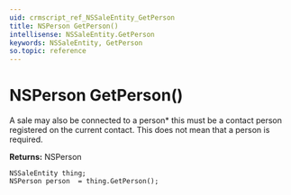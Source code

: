 ```yaml
---
uid: crmscript_ref_NSSaleEntity_GetPerson
title: NSPerson GetPerson()
intellisense: NSSaleEntity.GetPerson
keywords: NSSaleEntity, GetPerson
so.topic: reference
---
```


# NSPerson GetPerson()

A sale may also be connected to a person* this must be a contact person registered on the current contact. This does not mean that a person is required.

**Returns:** NSPerson

```crmscript
NSSaleEntity thing;
NSPerson person  = thing.GetPerson();
```

